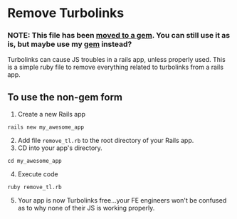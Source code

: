 # Remove Turbolinks
### NOTE: This file has been [moved to a gem](https://github.com/jmbuscemi/remove_tl).  You can still use it as is, but maybe use my [gem](https://github.com/jmbuscemi/remove_tl) instead?
Turbolinks can cause JS troubles in a rails app, unless properly used.  This is a simple ruby file to remove everything related to turbolinks from a rails app.

## To use the non-gem form
1. Create a new Rails app

  ```
  rails new my_awesome_app
  ```

2. Add file `remove_tl.rb` to the root directory of your Rails app.
3. CD into your app's directory.

  ```
  cd my_awesome_app
  ```
4. Execute code

  ```
  ruby remove_tl.rb
  ```
5. Your app is now Turbolinks free...your FE engineers won't be confused as to why none of their JS is working properly.
